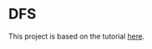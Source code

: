 # DFS 
This project is based on the tutorial [here](https://www.udemy.com/course/developing-p2p-applications-with-rust). 
